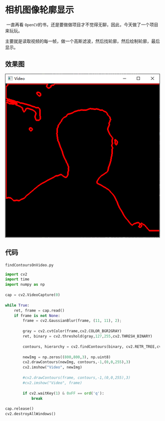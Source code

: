 # 相机图像轮廓显示

​		一直再看 `OpenCV`的书，还是要做做项目才不觉得无聊，因此，今天做了一个项目来玩玩。

主要就是读取视频的每一帧，做一个高斯滤波，然后找轮廓，然后绘制轮廓，最后显示。

## 效果图

![1624551342194](images/1624551342194.png)

## 代码

`findContoursOnVideo.py`

~~~python
import cv2
import time
import numpy as np

cap = cv2.VideoCapture(0)

while True:
    ret, frame = cap.read()
    if frame is not None:
        frame = cv2.GaussianBlur(frame, (11, 11), 2);

        gray = cv2.cvtColor(frame,cv2.COLOR_BGR2GRAY) 
        ret, binary = cv2.threshold(gray,127,255,cv2.THRESH_BINARY)
        
        contours, hierarchy = cv2.findContours(binary, cv2.RETR_TREE,cv2.CHAIN_APPROX_SIMPLE)  

        newImg = np.zeros((800,800,3), np.uint8)  
        cv2.drawContours(newImg, contours,-1,(0,0,255),3) 
        cv2.imshow("Video", newImg)

        #cv2.drawContours(frame, contours,-1,(0,0,255),3) 
        #cv2.imshow("Video", frame)

        if cv2.waitKey(1) & 0xFF == ord('q'):
            break

cap.release()
cv2.destroyAllWindows()
~~~






